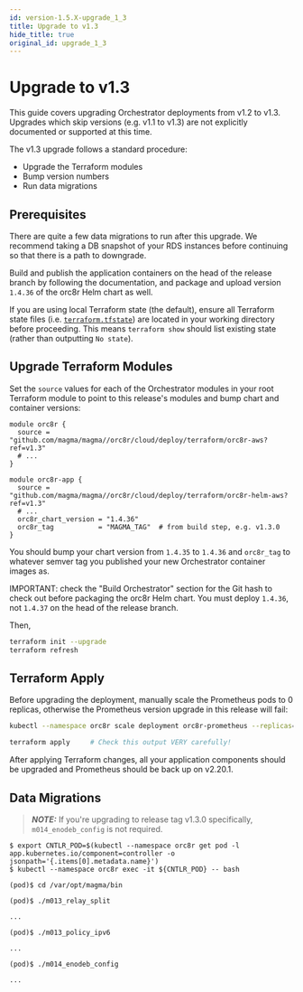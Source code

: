 ```yaml
---
id: version-1.5.X-upgrade_1_3
title: Upgrade to v1.3
hide_title: true
original_id: upgrade_1_3
---
```


# Upgrade to v1.3

This guide covers upgrading Orchestrator deployments from v1.2 to v1.3.
Upgrades which skip versions (e.g. v1.1 to v1.3) are not explicitly documented
or supported at this time.

The v1.3 upgrade follows a standard procedure:

- Upgrade the Terraform modules
- Bump version numbers
- Run data migrations

## Prerequisites

There are quite a few data migrations to run after this upgrade. We recommend
taking a DB snapshot of your RDS instances before continuing so that there is
a path to downgrade.

Build and publish the application containers on the head of the release branch
by following the documentation, and package and upload version `1.4.36` of the
orc8r Helm chart as well.

If you are using local Terraform state (the default), ensure all Terraform state files (i.e. [`terraform.tfstate`](https://www.terraform.io/docs/state/index.html)) are located in your working directory before proceeding. This means `terraform show` should list existing state (rather than outputting `No state`).

## Upgrade Terraform Modules

Set the `source` values for each of the Orchestrator modules in your root
Terraform module to point to this release's modules and bump chart and
container versions:

```hcl-terraform
module orc8r {
  source = "github.com/magma/magma//orc8r/cloud/deploy/terraform/orc8r-aws?ref=v1.3"
  # ...
}

module orc8r-app {
  source = "github.com/magma/magma//orc8r/cloud/deploy/terraform/orc8r-helm-aws?ref=v1.3"
  # ...
  orc8r_chart_version = "1.4.36"
  orc8r_tag           = "MAGMA_TAG"  # from build step, e.g. v1.3.0
}
```

You should bump your chart version from `1.4.35` to `1.4.36` and `orc8r_tag` to
whatever semver tag you published your new Orchestrator container images as.

IMPORTANT: check the "Build Orchestrator" section for the Git hash to check out
before packaging the orc8r Helm chart. You must deploy `1.4.36`, not `1.4.37`
on the head of the release branch.

Then,

```bash
terraform init --upgrade
terraform refresh
```

## Terraform Apply

Before upgrading the deployment, manually scale the Prometheus pods to 0
replicas, otherwise the Prometheus version upgrade in this release will fail:

```bash
kubectl --namespace orc8r scale deployment orc8r-prometheus --replicas=0

terraform apply     # Check this output VERY carefully!
```

After applying Terraform changes, all your application components should be
upgraded and Prometheus should be back up on v2.20.1.

## Data Migrations

> **_NOTE:_** If you're upgrading to release tag v1.3.0 specifically, `m014_enodeb_config` is not required.

```
$ export CNTLR_POD=$(kubectl --namespace orc8r get pod -l app.kubernetes.io/component=controller -o jsonpath='{.items[0].metadata.name}')
$ kubectl --namespace orc8r exec -it ${CNTLR_POD} -- bash

(pod)$ cd /var/opt/magma/bin

(pod)$ ./m013_relay_split

...

(pod)$ ./m013_policy_ipv6

...

(pod)$ ./m014_enodeb_config

...
```
